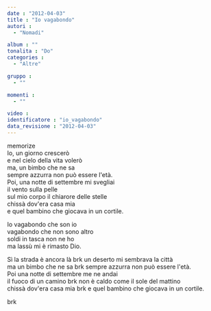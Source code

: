 ```yaml
---
date : "2012-04-03"
title : "Io vagabondo"
autori : 
  - "Nomadi"

album : ""
tonalita : "Do"
categories : 
  - "Altre"

gruppo : 
  - ""

momenti : 
  - ""

video : 
identificatore : "io_vagabondo"
data_revisione : "2012-04-03"
---
```

  
  
  
  
  
  
  
  
  
memorize  
Io, un giorno crescerò    
e nel cielo della vita volerò   
ma, un bimbo che ne sa   
sempre azzurra non può essere l'età.    
Poi,  una notte di settembre mi svegliai   
il vento sulla pelle    
sul mio corpo il chiarore delle stelle    
chissà  dov'era casa mia   
e quel bambino che giocava in un cortile.   
  
  
Io vagabondo che son io   
vagabondo che non sono altro  
soldi in tasca non ne ho   
ma lassù mi è rimasto Dio.    
  
  
Sì la strada è ancora là   brk un deserto mi sembrava la città    
ma un bimbo che ne sa  brk sempre azzurra non può essere l'età.    
Poi  una notte di settembre me ne andai   
il fuoco di un camino  brk non è caldo come il sole del mattino   
chissà  dov'era casa mia brk e quel bambino che giocava in un cortile.   
  
  
brk  
  
  
